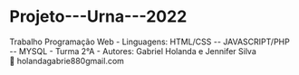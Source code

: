 # Projeto---Urna---2022
Trabalho Programação Web - Linguagens: HTML/CSS -- JAVASCRIPT/PHP -- MYSQL - Turma 2°A - Autores: Gabriel Holanda e Jennifer Silva  
:e-mail: holandagabrie880gmail.com

